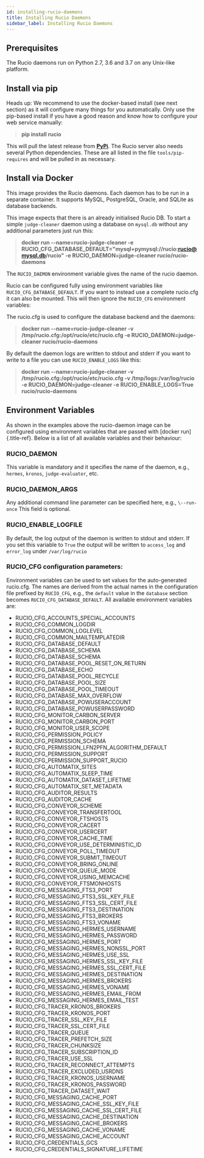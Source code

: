 ```yaml
---
id: installing-rucio-daemons
title: Installing Rucio Daemons
sidebar_label: Installing Rucio Daemons
---
```


## Prerequisites

The Rucio daemons run on Python 2.7, 3.6 and 3.7 on any Unix-like
platform.

## Install via pip

Heads up: We recommend to use the docker-based install (see next
section) as it will configure many things for you automatically. Only
use the pip-based install if you have a good reason and know how to
configure your web service manually:

> **pip install rucio**

This will pull the latest release from
[__PyPi__](https://pypi.python.org/pypi/rucio/). The Rucio server also needs
several Python dependencies. These are all listed in the file
`tools/pip-requires` and will be pulled in as necessary.

## Install via Docker

This image provides the Rucio daemons. Each daemon has to be run in a
separate container. It supports MySQL, PostgreSQL, Oracle, and SQLite as
database backends.

This image expects that there is an already initialised Rucio DB. To
start a simple `judge-cleaner` daemon using a database on
`mysql.db` without any additional parameters just run this:

> **docker run --name=rucio-judge-cleaner -e RUCIO_CFG_DATABASE_DEFAULT="mysql+pymysql://rucio:rucio@mysql.db/rucio" -e RUCIO_DAEMON=judge-cleaner  rucio/rucio-daemons**

The `RUCIO_DAEMON` environment variable gives the name of
the rucio daemon.

Rucio can be configured fully using environment variables like
`RUCIO_CFG_DATABASE_DEFAULT`. If you want to instead use a
complete rucio.cfg it can also be mounted. This will then ignore the
`RUCIO_CFG` environment variables:

The rucio.cfg is used to configure the database backend and the daemons:

> **docker run --name=rucio-judge-cleaner -v /tmp/rucio.cfg:/opt/rucio/etc/rucio.cfg -e RUCIO_DAEMON=judge-cleaner  rucio/rucio-daemons**

By default the daemon logs are written to stdout and stderr if you want
to write to a file you can use `RUCIO_ENABLE_LOGS` like
this:

> **docker run --name=rucio-judge-cleaner -v /tmp/rucio.cfg:/opt/rucio/etc/rucio.cfg -v /tmp/logs:/var/log/rucio -e RUCIO_DAEMON=judge-cleaner  -e RUCIO_ENABLE_LOGS=True rucio/rucio-daemons**

## Environment Variables

As shown in the examples above the rucio-daemon image can be configured
using environment variables that are passed with [docker
run]{.title-ref}. Below is a list of all available variables and their
behaviour:

### RUCIO_DAEMON

This variable is mandatory and it specifies the name of the daemon,
e.g., `hermes`, `kronos`,
`judge-evaluator`, etc.

### RUCIO_DAEMON_ARGS

Any additional command line parameter can be specified here, e.g.,
`\--run-once` This field is optional.

### RUCIO_ENABLE_LOGFILE

By default, the log output of the daemon is written to stdout and
stderr. If you set this variable to `True` the output will
be written to `access_log` and `error_log` under
`/var/log/rucio`

### RUCIO_CFG configuration parameters:

Environment variables can be used to set values for the auto-generated
rucio.cfg. The names are derived from the actual names in the
configuration file prefixed by `RUCIO_CFG`, e.g., the
`default` value in the `database` section
becomes `RUCIO_CFG_DATABASE_DEFAULT`. All available
environment variables are:

-   RUCIO_CFG_ACCOUNTS_SPECIAL_ACCOUNTS
-   RUCIO_CFG_COMMON_LOGDIR
-   RUCIO_CFG_COMMON_LOGLEVEL
-   RUCIO_CFG_COMMON_MAILTEMPLATEDIR
-   RUCIO_CFG_DATABASE_DEFAULT
-   RUCIO_CFG_DATABASE_SCHEMA
-   RUCIO_CFG_DATABASE_SCHEMA
-   RUCIO_CFG_DATABASE_POOL_RESET_ON_RETURN
-   RUCIO_CFG_DATABASE_ECHO
-   RUCIO_CFG_DATABASE_POOL_RECYCLE
-   RUCIO_CFG_DATABASE_POOL_SIZE
-   RUCIO_CFG_DATABASE_POOL_TIMEOUT
-   RUCIO_CFG_DATABASE_MAX_OVERFLOW
-   RUCIO_CFG_DATABASE_POWUSERACCOUNT
-   RUCIO_CFG_DATABASE_POWUSERPASSWORD
-   RUCIO_CFG_MONITOR_CARBON_SERVER
-   RUCIO_CFG_MONITOR_CARBON_PORT
-   RUCIO_CFG_MONITOR_USER_SCOPE
-   RUCIO_CFG_PERMISSION_POLICY
-   RUCIO_CFG_PERMISSION_SCHEMA
-   RUCIO_CFG_PERMISSION_LFN2PFN_ALGORITHM_DEFAULT
-   RUCIO_CFG_PERMISSION_SUPPORT
-   RUCIO_CFG_PERMISSION_SUPPORT_RUCIO
-   RUCIO_CFG_AUTOMATIX_SITES
-   RUCIO_CFG_AUTOMATIX_SLEEP_TIME
-   RUCIO_CFG_AUTOMATIX_DATASET_LIFETIME
-   RUCIO_CFG_AUTOMATIX_SET_METADATA
-   RUCIO_CFG_AUDITOR_RESULTS
-   RUCIO_CFG_AUDITOR_CACHE
-   RUCIO_CFG_CONVEYOR_SCHEME
-   RUCIO_CFG_CONVEYOR_TRANSFERTOOL
-   RUCIO_CFG_CONVEYOR_FTSHOSTS
-   RUCIO_CFG_CONVEYOR_CACERT
-   RUCIO_CFG_CONVEYOR_USERCERT
-   RUCIO_CFG_CONVEYOR_CACHE_TIME
-   RUCIO_CFG_CONVEYOR_USE_DETERMINISTIC_ID
-   RUCIO_CFG_CONVEYOR_POLL_TIMEOUT
-   RUCIO_CFG_CONVEYOR_SUBMIT_TIMEOUT
-   RUCIO_CFG_CONVEYOR_BRING_ONLINE
-   RUCIO_CFG_CONVEYOR_QUEUE_MODE
-   RUCIO_CFG_CONVEYOR_USING_MEMCACHE
-   RUCIO_CFG_CONVEYOR_FTSMONHOSTS
-   RUCIO_CFG_MESSAGING_FTS3_PORT
-   RUCIO_CFG_MESSAGING_FTS3_SSL_KEY_FILE
-   RUCIO_CFG_MESSAGING_FTS3_SSL_CERT_FILE
-   RUCIO_CFG_MESSAGING_FTS3_DESTINATION
-   RUCIO_CFG_MESSAGING_FTS3_BROKERS
-   RUCIO_CFG_MESSAGING_FTS3_VONAME
-   RUCIO_CFG_MESSAGING_HERMES_USERNAME
-   RUCIO_CFG_MESSAGING_HERMES_PASSWORD
-   RUCIO_CFG_MESSAGING_HERMES_PORT
-   RUCIO_CFG_MESSAGING_HERMES_NONSSL_PORT
-   RUCIO_CFG_MESSAGING_HERMES_USE_SSL
-   RUCIO_CFG_MESSAGING_HERMES_SSL_KEY_FILE
-   RUCIO_CFG_MESSAGING_HERMES_SSL_CERT_FILE
-   RUCIO_CFG_MESSAGING_HERMES_DESTINATION
-   RUCIO_CFG_MESSAGING_HERMES_BROKERS
-   RUCIO_CFG_MESSAGING_HERMES_VONAME
-   RUCIO_CFG_MESSAGING_HERMES_EMAIL_FROM
-   RUCIO_CFG_MESSAGING_HERMES_EMAIL_TEST
-   RUCIO_CFG_TRACER_KRONOS_BROKERS
-   RUCIO_CFG_TRACER_KRONOS_PORT
-   RUCIO_CFG_TRACER_SSL_KEY_FILE
-   RUCIO_CFG_TRACER_SSL_CERT_FILE
-   RUCIO_CFG_TRACER_QUEUE
-   RUCIO_CFG_TRACER_PREFETCH_SIZE
-   RUCIO_CFG_TRACER_CHUNKSIZE
-   RUCIO_CFG_TRACER_SUBSCRIPTION_ID
-   RUCIO_CFG_TRACER_USE_SSL
-   RUCIO_CFG_TRACER_RECONNECT_ATTEMPTS
-   RUCIO_CFG_TRACER_EXCLUDED_USRDNS
-   RUCIO_CFG_TRACER_KRONOS_USERNAME
-   RUCIO_CFG_TRACER_KRONOS_PASSWORD
-   RUCIO_CFG_TRACER_DATASET_WAIT
-   RUCIO_CFG_MESSAGING_CACHE_PORT
-   RUCIO_CFG_MESSAGING_CACHE_SSL_KEY_FILE
-   RUCIO_CFG_MESSAGING_CACHE_SSL_CERT_FILE
-   RUCIO_CFG_MESSAGING_CACHE_DESTINATION
-   RUCIO_CFG_MESSAGING_CACHE_BROKERS
-   RUCIO_CFG_MESSAGING_CACHE_VONAME
-   RUCIO_CFG_MESSAGING_CACHE_ACCOUNT
-   RUCIO_CFG_CREDENTIALS_GCS
-   RUCIO_CFG_CREDENTIALS_SIGNATURE_LIFETIME
